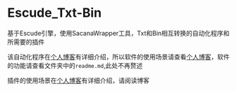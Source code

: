# Escude_Txt-Bin
基于Escude引擎，使用SacanaWrapper工具，Txt和Bin相互转换的自动化程序和所需要的插件

该自动化程序在[个人博客](https://pxbang.github.io/2024/04/13/galgame的全自动免费AI汉化-Escude引擎/)有详细介绍，所以软件的使用场景请查看[个人博客](https://pxbang.github.io/2024/04/13/galgame的全自动免费AI汉化-Escude引擎/)，软件的功能请查看文件夹中的`readme.md`,此处不再赘述


插件的使用场景在[个人博客](https://pxbang.github.io/2024/04/13/galgame的全自动免费AI汉化-Escude引擎/)有详细介绍，请阅读博客
